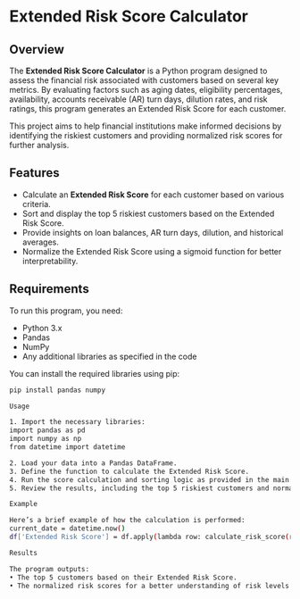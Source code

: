 # Extended Risk Score Calculator

## Overview
The **Extended Risk Score Calculator** is a Python program designed to assess the financial risk associated with customers based on several key metrics. By evaluating factors such as aging dates, eligibility percentages, availability, accounts receivable (AR) turn days, dilution rates, and risk ratings, this program generates an Extended Risk Score for each customer. 

This project aims to help financial institutions make informed decisions by identifying the riskiest customers and providing normalized risk scores for further analysis.

## Features
- Calculate an **Extended Risk Score** for each customer based on various criteria.
- Sort and display the top 5 riskiest customers based on the Extended Risk Score.
- Provide insights on loan balances, AR turn days, dilution, and historical averages.
- Normalize the Extended Risk Score using a sigmoid function for better interpretability.

## Requirements
To run this program, you need:
- Python 3.x
- Pandas
- NumPy
- Any additional libraries as specified in the code

You can install the required libraries using pip:

```bash
pip install pandas numpy

Usage

1. Import the necessary libraries:
import pandas as pd
import numpy as np
from datetime import datetime

2. Load your data into a Pandas DataFrame.
3. Define the function to calculate the Extended Risk Score.
4. Run the score calculation and sorting logic as provided in the main script.
5. Review the results, including the top 5 riskiest customers and normalized risk scores.

Example

Here’s a brief example of how the calculation is performed:
current_date = datetime.now()
df['Extended Risk Score'] = df.apply(lambda row: calculate_risk_score(row, current_date), axis=1)

Results

The program outputs:
• The top 5 customers based on their Extended Risk Score.
• The normalized risk scores for a better understanding of risk levels.
